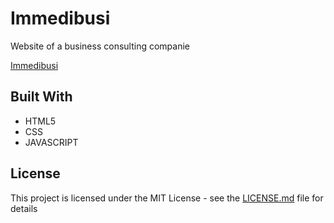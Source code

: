 # Immedibusi

Website of a business consulting companie 

[Immedibusi](https://guilherminogomes.github.io/immedibusi/)

## Built With

* HTML5
* CSS
* JAVASCRIPT

## License

This project is licensed under the MIT License - see the [LICENSE.md](https://github.com/GuilherminoGomes/immedibusi/blob/master/LICENSE.md) file for details
